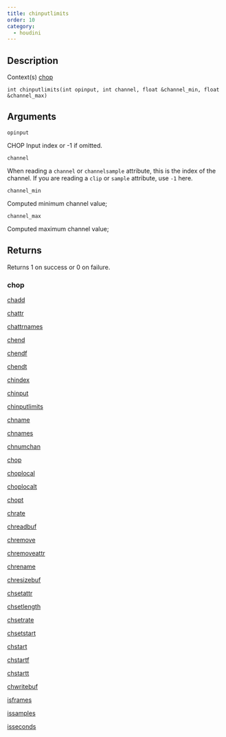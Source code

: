 ```yaml
---
title: chinputlimits
order: 10
category:
  - houdini
---
```


## Description

Context(s) [chop](../contexts/chop.html)

`int chinputlimits(int opinput, int channel, float &channel_min, float &channel_max)`

## Arguments

`opinput`

CHOP Input index or -1 if omitted.

`channel`

When reading a `channel` or `channelsample` attribute, this is the index of
the channel. If you are reading a `clip` or `sample` attribute, use `-1` here.

`channel_min`

Computed minimum channel value;

`channel_max`

Computed maximum channel value;

## Returns

Returns 1 on success or 0 on failure.

### chop

[chadd](chadd.html)

[chattr](chattr.html)

[chattrnames](chattrnames.html)

[chend](chend.html)

[chendf](chendf.html)

[chendt](chendt.html)

[chindex](chindex.html)

[chinput](chinput.html)

[chinputlimits](chinputlimits.html)

[chname](chname.html)

[chnames](chnames.html)

[chnumchan](chnumchan.html)

[chop](chop.html)

[choplocal](choplocal.html)

[choplocalt](choplocalt.html)

[chopt](chopt.html)

[chrate](chrate.html)

[chreadbuf](chreadbuf.html)

[chremove](chremove.html)

[chremoveattr](chremoveattr.html)

[chrename](chrename.html)

[chresizebuf](chresizebuf.html)

[chsetattr](chsetattr.html)

[chsetlength](chsetlength.html)

[chsetrate](chsetrate.html)

[chsetstart](chsetstart.html)

[chstart](chstart.html)

[chstartf](chstartf.html)

[chstartt](chstartt.html)

[chwritebuf](chwritebuf.html)

[isframes](isframes.html)

[issamples](issamples.html)

[isseconds](isseconds.html)
